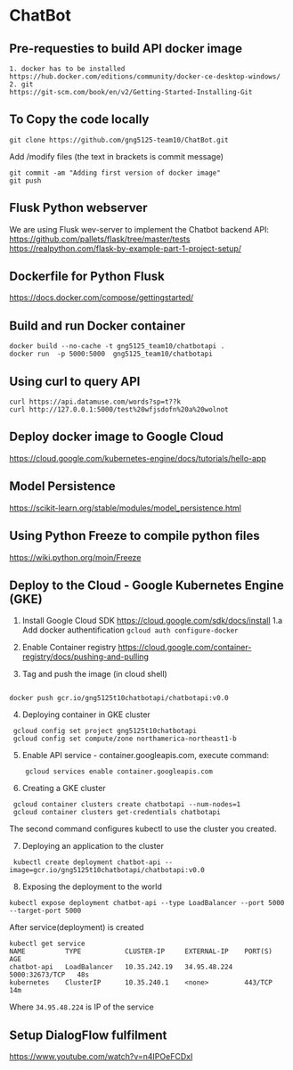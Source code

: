 # ChatBot

## Pre-requesties to build API docker image
	1. docker has to be installed
	https://hub.docker.com/editions/community/docker-ce-desktop-windows/
	2. git
	https://git-scm.com/book/en/v2/Getting-Started-Installing-Git

## To Copy the code locally
```
git clone https://github.com/gng5125-team10/ChatBot.git
```
Add /modify files (the text in brackets is commit message)
```
git commit -am "Adding first version of docker image"
git push
```

## Flusk Python webserver
We are using Flusk wev-server to implement the Chatbot backend API:
https://github.com/pallets/flask/tree/master/tests
https://realpython.com/flask-by-example-part-1-project-setup/

## Dockerfile for Python Flusk
https://docs.docker.com/compose/gettingstarted/

## Build and run Docker container
```
docker build --no-cache -t gng5125_team10/chatbotapi .
docker run  -p 5000:5000  gng5125_team10/chatbotapi
```

## Using curl to query API
```
curl https://api.datamuse.com/words?sp=t??k
curl http://127.0.0.1:5000/test%20wfjsdofn%20a%20wolnot
```

## Deploy docker image to Google Cloud
https://cloud.google.com/kubernetes-engine/docs/tutorials/hello-app




## Model Persistence
https://scikit-learn.org/stable/modules/model_persistence.html


## Using Python Freeze to compile python files
https://wiki.python.org/moin/Freeze


## Deploy to the Cloud - Google Kubernetes Engine (GKE)
1. Install Google Cloud SDK
https://cloud.google.com/sdk/docs/install
1.a Add docker authentification
```gcloud auth configure-docker```

2. Enable Container registry
https://cloud.google.com/container-registry/docs/pushing-and-pulling

3. Tag and push the image (in cloud shell)
```

docker push gcr.io/gng5125t10chatbotapi/chatbotapi:v0.0
```

4.  Deploying container in GKE cluster
````
 gcloud config set project gng5125t10chatbotapi
 gcloud config set compute/zone northamerica-northeast1-b
````

5. Enable API service - container.googleapis.com, execute command:

````
	gcloud services enable container.googleapis.com 
`````

6. Creating a GKE cluster
````
 gcloud container clusters create chatbotapi --num-nodes=1
 gcloud container clusters get-credentials chatbotapi
````
 The second command configures kubectl to use the cluster you created.

7. Deploying an application to the cluster
```` 
 kubectl create deployment chatbot-api --image=gcr.io/gng5125t10chatbotapi/chatbotapi:v0.0
````
8. Exposing the deployment to the world
````
kubectl expose deployment chatbot-api --type LoadBalancer --port 5000 --target-port 5000
````

After service(deployment) is created 
````
kubectl get service
NAME          TYPE           CLUSTER-IP     EXTERNAL-IP    PORT(S)          AGE
chatbot-api   LoadBalancer   10.35.242.19   34.95.48.224   5000:32673/TCP   48s
kubernetes    ClusterIP      10.35.240.1    <none>         443/TCP          14m
````
Where ```34.95.48.224``` is IP of the service


## Setup DialogFlow fulfilment
https://www.youtube.com/watch?v=n4IPOeFCDxI